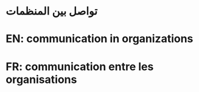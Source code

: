 # تواصل بين المنظمات

# EN: communication in organizations

# FR: communication entre les organisations
